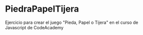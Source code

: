 # PiedraPapelTijera
Ejercicio para crear el juego "Pieda, Papel o Tijera" en el curso de Javascript de CodeAcademy
